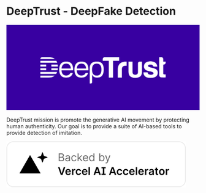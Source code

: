 # DeepTrust - DeepFake Detection
![DeepTrust Logo](./deeptrust5-white-final.jpg)

DeepTrust mission is promote the generative AI movement by protecting human authenticity. Our goal is to provide a suite of AI-based tools to provide detection of imitation.

![Vercel Badge](./accelerator-badge-light.png)
